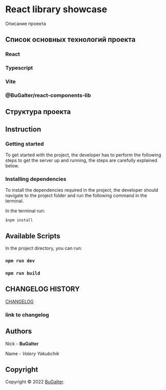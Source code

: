# React library showcase

Описание проекта

## Список основных технологий проекта

### React

### Typescript

### Vite

### @BuGalter/react-components-lib

## Структура проекта

## Instruction

### Getting started

To get started with the project, the developer has to perform the following steps to get
the server up and running, the steps are carefully explained below.

### Installing dependencies

To install the dependencies required in the project, the developer should navigate to the project folder and run the
following command in the terminal.

In the terminal run:

```shell
$npm install
```

## Available Scripts

In the project directory, you can run:

### `npm run dev`

### `npm run build`

## CHANGELOG HISTORY

[CHANGELOG](https://github.com/react-library-showcase/blob/master/CHANGELOG.md)

### link to changelog

## Authors

Nick - **BuGalter**

Name - _Valery Yakubchik_

## Copyright

Copyright © 2022 [BuGalter](github).
